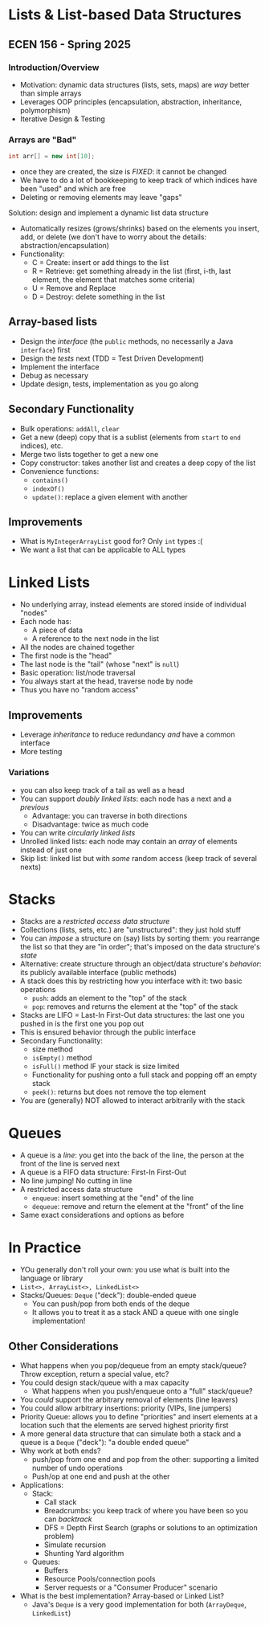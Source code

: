 # Lists & List-based Data Structures
## ECEN 156 - Spring 2025

### Introduction/Overview

* Motivation: dynamic data structures (lists, sets, maps) are *way* better than simple arrays
* Leverages OOP principles (encapsulation, abstraction, inheritance, polymorphism)
* Iterative Design & Testing

### Arrays are "Bad"

```java
int arr[] = new int[10];
```

* once they are created, the size is *FIXED*: it cannot be changed
* We have to do a lot of bookkeeping to keep track of which indices have been "used" and which are free
* Deleting or removing elements may leave "gaps"

Solution: design and implement a dynamic list data structure

* Automatically resizes (grows/shrinks) based on the elements you insert, add, or delete (we don't have to worry about the details: abstraction/encapsulation)
* Functionality:
  * C = Create: insert or add things to the list
  * R = Retrieve: get something already in the list (first, i-th, last element, the element that matches some criteria)
  * U = Remove and Replace
  * D = Destroy: delete something in the list

## Array-based lists

* Design the *interface* (the `public` methods, no necessarily a Java `interface`) first
* Design the *tests* next (TDD = Test Driven Development)
* Implement the interface
* Debug as necessary
* Update design, tests, implementation as you go along

## Secondary Functionality

* Bulk operations: `addAll`, `clear`
* Get a new (deep) copy that is a sublist (elements from `start` to `end` indices), etc.
* Merge two lists together to get a new one
* Copy constructor: takes another list and creates a deep copy of the list
* Convenience functions:
  * `contains()`
  * `indexOf()`
  * `update()`: replace a given element with another

## Improvements

* What is `MyIntegerArrayList` good for? Only `int` types :(
* We want a list that can be applicable to ALL types

# Linked Lists

* No underlying array, instead elements are stored inside of individual "nodes"
* Each node has:
  * A piece of data
  * A reference to the next node in the list
* All the nodes are chained together
* The first node is the "head"
* The last node is the "tail" (whose "next" is `null`)
* Basic operation: list/node traversal
* You always start at the head, traverse node by node
* Thus you have no "random access"

## Improvements

* Leverage *inheritance* to reduce redundancy *and* have a common interface
* More testing

### Variations

* you can also keep track of a tail as well as a head
* You can support *doubly linked lists*: each node has a next and a *previous*
  * Advantage: you can traverse in both directions
  * Disadvantage: twice as much code
* You can write *circularly linked lists*
* Unrolled linked lists: each node may contain an *array* of elements instead of just one
* Skip list: linked list but with *some* random access (keep track of several nexts)

# Stacks

* Stacks are a *restricted access data structure*
* Collections (lists, sets, etc.) are "unstructured": they just hold stuff
* You can *impose* a structure on (say) lists by sorting them: you rearrange the list so that they are "in order"; that's imposed on the data structure's *state*
* Alternative: create structure through an object/data structure's *behavior*: its publicly available interface (public methods)
* A stack does this by restricting how you interface with it: two basic operations
  * `push`: adds an element to the "top" of the stack
  * `pop`: removes and returns the element at the "top" of the stack
* Stacks are LIFO = Last-In First-Out data structures: the last one you pushed in is the first one you pop out
* This is ensured behavior through the public interface
* Secondary Functionality:
  * size method
  * `isEmpty()` method
  * `isFull()` method IF your stack is size limited
  * Functionality for pushing onto a full stack and popping off an empty stack
  * `peek()`: returns but does not remove the top element
* You are (generally) NOT allowed to interact arbitrarily with the stack

# Queues

* A queue is a *line*: you get into the back of the line, the person at the front of the line is served next
* A queue is a FIFO data structure: First-In First-Out
* No line jumping! No cutting in line
* A restricted access data structure
  * `enqueue`: insert something at the "end" of the line
  * `dequeue`: remove and return the element at the "front" of the line
* Same exact considerations and options as before

# In Practice

* YOu generally don't roll your own: you use what is built into the language or library
* `List<>, ArrayList<>, LinkedList<>`
* Stacks/Queues: `Deque` ("deck"): double-ended queue
  * You can push/pop from both ends of the deque
  * It allows you to treat it as a stack AND a queue with one single implementation!

## Other Considerations

* What happens when you pop/dequeue from an empty stack/queue?  Throw exception, return a special value, etc?
* You could design stack/queue with a max capacity
  * What happens when you push/enqueue onto a "full" stack/queue?
* You *could* support the arbitrary removal of elements (line leavers)
* You could allow arbitrary insertions: priority (VIPs, line jumpers)
* Priority Queue: allows you to define "priorities" and insert elements at a location such that the elements are served highest priority first
* A more general data structure that can simulate both a stack and a queue is a `Deque` ("deck"): "a double ended queue"
* Why work at both ends?
  * push/pop from one end and pop from the other: supporting a limited number of undo operations
  * Push/op at one end and push at the other
* Applications:
  * Stack:
    * Call stack
    * Breadcrumbs: you keep track of where you have been so you can *backtrack*
    * DFS = Depth First Search (graphs or solutions to an optimization problem)
    * Simulate recursion
    * Shunting Yard algorithm
  * Queues:
    * Buffers
    * Resource Pools/connection pools
    * Server requests or a "Consumer Producer" scenario
* What is the best implementation?  Array-based or Linked List?
  * Java's `Deque` is a very good implementation for both (`ArrayDeque`, `LinkedList`)

```text












```
